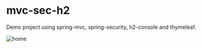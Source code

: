 # mvc-sec-h2
Demo project using spring-mvc, spring-security, h2-console and thymeleaf.

![home](https://user-images.githubusercontent.com/26798159/40672883-6e50d90e-6370-11e8-9f84-7da7d79de02c.JPG)
